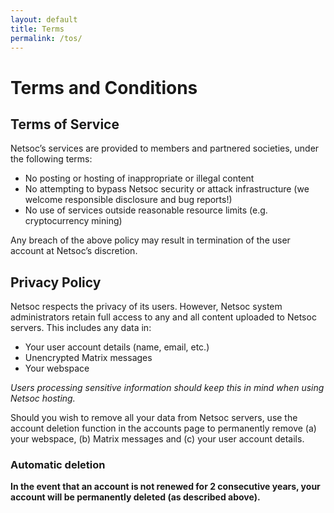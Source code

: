 ```yaml
---
layout: default
title: Terms
permalink: /tos/
---
```


# Terms and Conditions

## Terms of Service

Netsoc’s services are provided to members and partnered societies, under the
following terms:

- No posting or hosting of inappropriate or illegal content
- No attempting to bypass Netsoc security or attack infrastructure (we welcome
  responsible disclosure and bug reports!)
- No use of services outside reasonable resource limits (e.g. cryptocurrency
  mining)

Any breach of the above policy may result in termination of the user account at
Netsoc’s discretion.

## Privacy Policy

Netsoc respects the privacy of its users. However, Netsoc system administrators
retain full access to any and all content uploaded to Netsoc servers. This
includes any data in:

- Your user account details (name, email, etc.)
- Unencrypted Matrix messages
- Your webspace

_Users processing sensitive information should keep this in mind when using
Netsoc hosting._

Should you wish to remove all your data from Netsoc servers, use the account
deletion function in the accounts page to permanently remove (a) your webspace,
(b) Matrix messages and (c) your user account details.

### Automatic deletion

**In the event that an account is not renewed for 2 consecutive years, your
account will be permanently deleted (as described above).**
